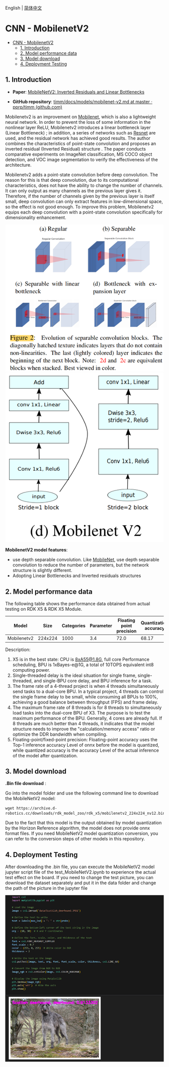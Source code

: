 English | [简体中文](./README_cn.md)

# CNN - MobilenetV2

- [CNN - MobilenetV2](#cnn---mobilenetv2)
  - [1. Introduction](#1-introduction)
  - [2. Model performance data](#2-model-performance-data)
  - [3. Model download](#3-model-download)
  - [4. Deployment Testing](#4-deployment-testing)


## 1. Introduction

- **Paper**: [MobileNetV2: Inverted Residuals and Linear Bottlenecks](https://arxiv.org/abs/1801.04381)

- **GitHub repository**: [timm/docs/models/mobilenet-v2.md at master · pprp/timm (github.com)](https://github.com/pprp/timm/blob/master/docs/models/mobilenet-v2.md)

Mobilenetv2 is an improvement on [Mobilenet](../MobileNet/README.md), which is also a lightweight neural network. In order to prevent the loss of some information in the nonlinear layer ReLU, Mobilenetv2 introduces a linear bottleneck layer (Linear Bottleneck) ; in addition, a series of networks such as [Resnet](../ResNet/README.md) are used, and the residual network has achieved good results. The author combines the characteristics of point-state convolution and proposes an inverted residual (Inverted Residual) structure . The paper conducts comparative experiments on ImageNet classification, MS COCO object detection, and VOC image segmentation to verify the effectiveness of the architecture.

Mobilenetv2 adds a point-state convolution before deep convolution. The reason for this is that deep convolution, due to its computational characteristics, does not have the ability to change the number of channels. It can only output as many channels as the previous layer gives it. Therefore, if the number of channels given by the previous layer is itself small, deep convolution can only extract features in low-dimensional space, so the effect is not good enough. To improve this problem, Mobilenetv2 equips each deep convolution with a point-state convolution specifically for dimensionality enhancement.

![](./data/seperated_conv.png)
![](./data/mobilenetv2_architecture.png)

**MobilenetV2 model features**:


- use depth separable convolution. Like [MobileNet](../Mobilenet/README.md), use depth separable convolution to reduce the number of parameters, but the network structure is slightly different.
- Adopting Linear Bottlenecks and Inverted residuals structures


## 2. Model performance data

The following table shows the performance data obtained from actual testing on RDK X5 & RDK X5 Module. 

| Model       | Size    | Categories | Parameter | Floating point precision | Quantization accuracy | Latency/throughput (single-threaded) | Latency/throughput (multi-threaded) | Frame rate(FPS) |
| ----------- | ------- | ---------- | --------- | ------------------------ | --------------------- | ------------------------------------ | ----------------------------------- | --------------- |
| Mobilenetv2 | 224x224 | 1000 | 3.4    | 72.0 | 68.17 | 1.42        | 3.43        | 1152.07 |

Description:
1. X5 is in the best state: CPU is 8xA55@1.8G, full core Performance scheduling, BPU is 1xBayes-e@1G, a total of 10TOPS equivalent int8 computing power.
2. Single-threaded delay is the ideal situation for single frame, single-threaded, and single-BPU core delay, and BPU inference for a task.
3. The frame rate of a 4-thread project is when 4 threads simultaneously send tasks to a dual-core BPU. In a typical project, 4 threads can control the single frame delay to be small, while consuming all BPUs to 100%, achieving a good balance between throughput (FPS) and frame delay.
4. The maximum frame rate of 8 threads is for 8 threads to simultaneously load tasks into the dual-core BPU of X3. The purpose is to test the maximum performance of the BPU. Generally, 4 cores are already full. If 8 threads are much better than 4 threads, it indicates that the model structure needs to improve the "calculation/memory access" ratio or optimize the DDR bandwidth when compiling.
5. Floating-point/fixed-point precision: Floating-point accuracy uses the Top-1 inference accuracy Level of onnx before the model is quantized, while quantized accuracy is the accuracy Level of the actual inference of the model after quantization.


## 3. Model download

**.Bin file download** :

Go into the model folder and use the following command line to download the MobileNetV2 model:

```shell
wget https://archive.d-robotics.cc/downloads/rdk_model_zoo/rdk_x5/mobilenetv2_224x224_nv12.bin
```

Due to the fact that this model is the output obtained by model quantization by the Horizon Reference algorithm, the model does not provide onnx format files. If you need MobileNetV2 model quantization conversion, you can refer to the conversion steps of other models in this repository.

## 4. Deployment Testing

After downloading the .bin file, you can execute the MobileNetV2 model jupyter script file of the test_MobileNetV2.ipynb to experience the actual test effect on the board. If you need to change the test picture, you can download the dataset separately and put it in the data folder and change the path of the picture in the jupyter file

![](./data/inference.png)


